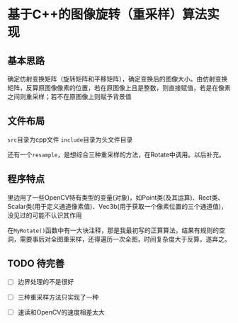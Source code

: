 # 基于C++的图像旋转（重采样）算法实现

## 基本思路

确定仿射变换矩阵（旋转矩阵和平移矩阵），确定变换后的图像大小。由仿射变换矩阵，反算原图像像素的位置，若在原图像上且是整数，则直接赋值，若是在像素之间则重采样；若不在原图像上则赋予背景值


## 文件布局

`src`目录为cpp文件
`include`目录为头文件目录

还有一个`resample`，是想综合三种重采样的方法，在Rotate中调用。以后补充。

## 程序特点

里边用了一些OpenCV特有类型的变量(对象)，如Point类(及其运算)、Rect类、Scalar类(用于定义通道像素值)、Vec3b(用于获取一个像素位置的三个通道值)，没见过的可能不认识其作用

在`MyRotate()`函数中有一大块注释，那是我最初写的正算算法，结果有规则的空洞，需要事后对全图重采样，还得遍历一次全图，时间复杂度大于反算，遂弃之。

## TODO 待完善

- [ ] 边界处理的不是很好

- [ ] 三种重采样方法只实现了一种
- [ ] 速读和OpenCV的速度相差太大
